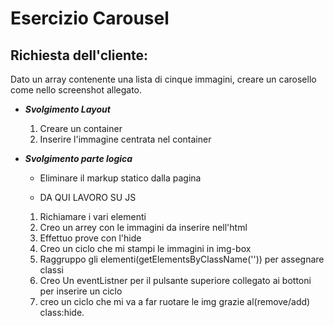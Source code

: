Esercizio Carousel
===
## Richiesta dell'cliente: 
Dato un array contenente una lista di cinque immagini, creare un carosello come nello screenshot allegato.

- ***Svolgimento Layout***
  1. Creare un container
  2. Inserire l'immagine centrata nel container 

- ***Svolgimento parte logica***
  - Eliminare il markup statico dalla pagina

  - DA QUI LAVORO SU JS 

  1. Richiamare i vari elementi
  2. Creo un arrey con le immagini da inserire nell'html
  3. Effettuo prove con l'hide
  4. Creo un ciclo che mi stampi le immagini in img-box
  5. Raggruppo gli elementi(getElementsByClassName('')) per assegnare classi
  6. Creo Un eventListner per il pulsante superiore collegato ai bottoni per inserire un ciclo 
  7. creo un ciclo che mi va a far ruotare le img grazie al(remove/add) class:hide.
  


     
